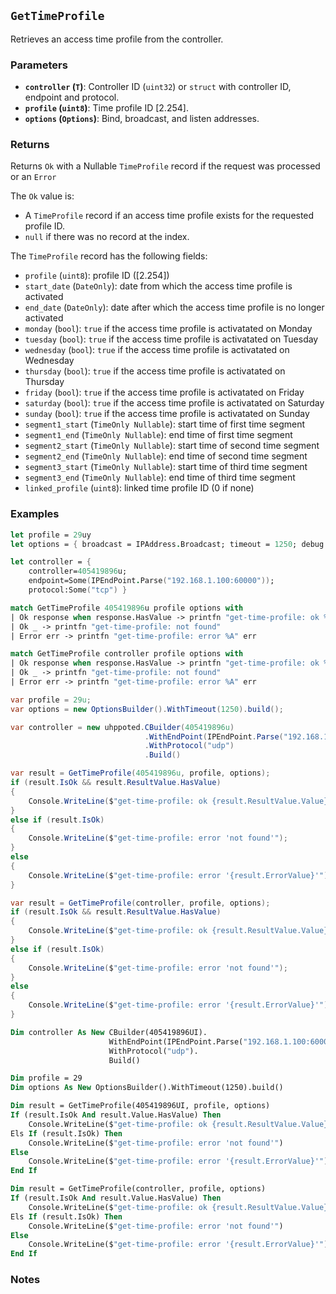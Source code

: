## `GetTimeProfile`

Retrieves an access time profile from the controller.

### Parameters
- **`controller` (`T`)**: Controller ID (`uint32`) or `struct` with controller ID, endpoint and protocol.
- **`profile` (`uint8`)**: Time profile ID [2.254].
- **`options` (`Options`)**: Bind, broadcast, and listen addresses.

### Returns
Returns `Ok` with a Nullable `TimeProfile` record if the request was processed or an `Error` 

The `Ok` value is:
- A `TimeProfile` record if an access time profile exists for the requested profile ID.
- `null` if there was no record at the index.

The `TimeProfile` record has the following fields:
  - `profile` (`uint8`): profile ID ([2.254])
  - `start_date` (`DateOnly`): date from which the access time profile is activated
  - `end_date` (`DateOnly`): date after which the access time profile is no longer activated
  - `monday` (`bool`): `true` if the access time profile is activatated on Monday
  - `tuesday` (`bool`):  `true` if the access time profile is activatated on Tuesday
  - `wednesday` (`bool`):  `true` if the access time profile is activatated on Wednesday
  - `thursday` (`bool`):  `true` if the access time profile is activatated on Thursday
  - `friday` (`bool`):  `true` if the access time profile is activatated on Friday
  - `saturday` (`bool`):  `true` if the access time profile is activatated on Saturday
  - `sunday` (`bool`):  `true` if the access time profile is activatated on Sunday
  - `segment1_start` (`TimeOnly Nullable`):  start time of first time segment
  - `segment1_end` (`TimeOnly Nullable`): end time of first time segment
  - `segment2_start` (`TimeOnly Nullable`): start time of second time segment
  - `segment2_end` (`TimeOnly Nullable`): end time of second time segment
  - `segment3_start` (`TimeOnly Nullable`): start time of third time segment
  - `segment3_end` (`TimeOnly Nullable`): end time of third time segment
  - `linked_profile` (`uint8`): linked time profile ID (0 if none)


### Examples

```fsharp
let profile = 29uy
let options = { broadcast = IPAddress.Broadcast; timeout = 1250; debug = true }

let controller = { 
    controller=405419896u; 
    endpoint=Some(IPEndPoint.Parse("192.168.1.100:60000")); 
    protocol:Some("tcp") }

match GetTimeProfile 405419896u profile options with
| Ok response when response.HasValue -> printfn "get-time-profile: ok %A" response.Value
| Ok _ -> printfn "get-time-profile: not found"
| Error err -> printfn "get-time-profile: error %A" err

match GetTimeProfile controller profile options with
| Ok response when response.HasValue -> printfn "get-time-profile: ok %A" response.Value
| Ok _ -> printfn "get-time-profile: not found"
| Error err -> printfn "get-time-profile: error %A" err
```

```csharp
var profile = 29u;
var options = new OptionsBuilder().WithTimeout(1250).build();

var controller = new uhppoted.CBuilder(405419896u)
                              .WithEndPoint(IPEndPoint.Parse("192.168.1.100:60000"))
                              .WithProtocol("udp")
                              .Build()

var result = GetTimeProfile(405419896u, profile, options);
if (result.IsOk && result.ResultValue.HasValue)
{
    Console.WriteLine($"get-time-profile: ok {result.ResultValue.Value}");
}
else if (result.IsOk)
{
    Console.WriteLine($"get-time-profile: error 'not found'");
}
else
{
    Console.WriteLine($"get-time-profile: error '{result.ErrorValue}'");
}

var result = GetTimeProfile(controller, profile, options);
if (result.IsOk && result.ResultValue.HasValue)
{
    Console.WriteLine($"get-time-profile: ok {result.ResultValue.Value}");
}
else if (result.IsOk)
{
    Console.WriteLine($"get-time-profile: error 'not found'");
}
else
{
    Console.WriteLine($"get-time-profile: error '{result.ErrorValue}'");
}
```

```vb
Dim controller As New CBuilder(405419896UI).
                      WithEndPoint(IPEndPoint.Parse("192.168.1.100:60000")).
                      WithProtocol("udp").
                      Build()

Dim profile = 29
Dim options As New OptionsBuilder().WithTimeout(1250).build()

Dim result = GetTimeProfile(405419896UI, profile, options)
If (result.IsOk And result.Value.HasValue) Then
    Console.WriteLine($"get-time-profile: ok {result.ResultValue.Value}")
Els If (result.IsOk) Then
    Console.WriteLine($"get-time-profile: error 'not found'")
Else
    Console.WriteLine($"get-time-profile: error '{result.ErrorValue}'")
End If

Dim result = GetTimeProfile(controller, profile, options)
If (result.IsOk And result.Value.HasValue) Then
    Console.WriteLine($"get-time-profile: ok {result.ResultValue.Value}")
Els If (result.IsOk) Then
    Console.WriteLine($"get-time-profile: error 'not found'")
Else
    Console.WriteLine($"get-time-profile: error '{result.ErrorValue}'")
End If
```

### Notes
